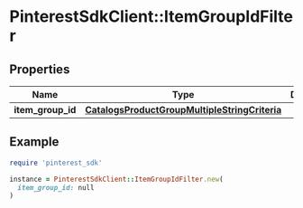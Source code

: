 # PinterestSdkClient::ItemGroupIdFilter

## Properties

| Name | Type | Description | Notes |
| ---- | ---- | ----------- | ----- |
| **item_group_id** | [**CatalogsProductGroupMultipleStringCriteria**](.md) |  |  |

## Example

```ruby
require 'pinterest_sdk'

instance = PinterestSdkClient::ItemGroupIdFilter.new(
  item_group_id: null
)
```

